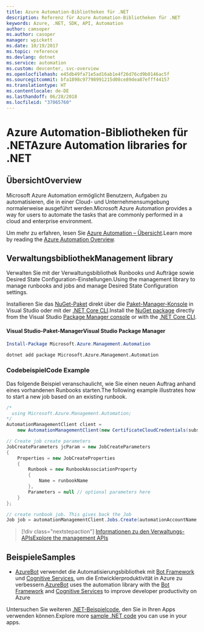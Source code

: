 ```yaml
---
title: Azure Automation-Bibliotheken für .NET
description: Referenz für Azure Automation-Bibliotheken für .NET
keywords: Azure, .NET, SDK, API, Automation
author: camsoper
ms.author: casoper
manager: wpickett
ms.date: 10/19/2017
ms.topic: reference
ms.devlang: dotnet
ms.service: automation
ms.custom: devcenter, svc-overview
ms.openlocfilehash: e45db49fa71e5ad16ab1e4f26d76cd9b0146ac5f
ms.sourcegitcommit: bfa1898c97798991215d08ce89dea87efff44157
ms.translationtype: HT
ms.contentlocale: de-DE
ms.lasthandoff: 06/28/2018
ms.locfileid: "37065760"
---
```

# <a name="azure-automation-libraries-for-net"></a><span data-ttu-id="fcd34-104">Azure Automation-Bibliotheken für .NET</span><span class="sxs-lookup"><span data-stu-id="fcd34-104">Azure Automation libraries for .NET</span></span>

## <a name="overview"></a><span data-ttu-id="fcd34-105">Übersicht</span><span class="sxs-lookup"><span data-stu-id="fcd34-105">Overview</span></span>

<span data-ttu-id="fcd34-106">Microsoft Azure Automation ermöglicht Benutzern, Aufgaben zu automatisieren, die in einer Cloud- und Unternehmensumgebung normalerweise ausgeführt werden.</span><span class="sxs-lookup"><span data-stu-id="fcd34-106">Microsoft Azure Automation provides a way for users to automate the tasks that are commonly performed in a cloud and enterprise environment.</span></span> 

<span data-ttu-id="fcd34-107">Um mehr zu erfahren, lesen Sie [Azure Automation – Übersicht](/azure/automation/automation-intro).</span><span class="sxs-lookup"><span data-stu-id="fcd34-107">Learn more by reading the [Azure Automation Overview](/azure/automation/automation-intro).</span></span>

## <a name="management-library"></a><span data-ttu-id="fcd34-108">Verwaltungsbibliothek</span><span class="sxs-lookup"><span data-stu-id="fcd34-108">Management library</span></span>

<span data-ttu-id="fcd34-109">Verwalten Sie mit der Verwaltungsbibliothek Runbooks und Aufträge sowie Desired State Configuration-Einstellungen.</span><span class="sxs-lookup"><span data-stu-id="fcd34-109">Using the management library to manage runbooks and jobs and manage Desired State Configuration settings.</span></span>

<span data-ttu-id="fcd34-110">Installieren Sie das [NuGet-Paket](https://www.nuget.org/packages/Microsoft.Azure.Management.Automation) direkt über die [Paket-Manager-Konsole][PackageManager] in Visual Studio oder mit der [.NET Core CLI][DotNetCLI].</span><span class="sxs-lookup"><span data-stu-id="fcd34-110">Install the [NuGet package](https://www.nuget.org/packages/Microsoft.Azure.Management.Automation) directly from the Visual Studio [Package Manager console][PackageManager] or with the [.NET Core CLI][DotNetCLI].</span></span>

#### <a name="visual-studio-package-manager"></a><span data-ttu-id="fcd34-111">Visual Studio-Paket-Manager</span><span class="sxs-lookup"><span data-stu-id="fcd34-111">Visual Studio Package Manager</span></span>

```powershell
Install-Package Microsoft.Azure.Management.Automation
```

```bash
dotnet add package Microsoft.Azure.Management.Automation
```

### <a name="code-example"></a><span data-ttu-id="fcd34-112">Codebeispiel</span><span class="sxs-lookup"><span data-stu-id="fcd34-112">Code Example</span></span>

<span data-ttu-id="fcd34-113">Das folgende Beispiel veranschaulicht, wie Sie einen neuen Auftrag anhand eines vorhandenen Runbooks starten.</span><span class="sxs-lookup"><span data-stu-id="fcd34-113">The following example illustrates how to start a new job based on an existing runbook.</span></span>

```csharp
/*
  using Microsoft.Azure.Management.Automation;
*/
AutomationManagementClient client =
    new AutomationManagementClient(new CertificateCloudCredentials(subscriptionId, cert));

// Create job create parameters
JobCreateParameters jcParam = new JobCreateParameters
{
    Properties = new JobCreateProperties
    {
        Runbook = new RunbookAssociationProperty
        {
            Name = runbookName
        },
        Parameters = null // optional parameters here
    }
};

// create runbook job. This gives back the Job
Job job = automationManagementClient.Jobs.Create(automationAccountName, jcParam).Job;
```

> [!div class="nextstepaction"]
> [<span data-ttu-id="fcd34-114">Informationen zu den Verwaltungs-APIs</span><span class="sxs-lookup"><span data-stu-id="fcd34-114">Explore the management APIs</span></span>](/dotnet/api/overview/azure/automation/management)

## <a name="samples"></a><span data-ttu-id="fcd34-115">Beispiele</span><span class="sxs-lookup"><span data-stu-id="fcd34-115">Samples</span></span>

* <span data-ttu-id="fcd34-116">[AzureBot](https://github.com/Microsoft/AzureBot) verwendet die Automatisierungsbibliothek mit [Bot Framework](https://docs.microsoft.com/bot-framework/) und [Cognitive Services](/cognitive-services), um die Entwicklerproduktivität in Azure zu verbessern.</span><span class="sxs-lookup"><span data-stu-id="fcd34-116">[AzureBot](https://github.com/Microsoft/AzureBot) uses the automation library with the [Bot Framework](https://docs.microsoft.com/bot-framework/) and [Cognitive Services](/cognitive-services) to improve developer productivity on Azure</span></span>

<span data-ttu-id="fcd34-117">Untersuchen Sie weiteren [.NET-Beispielcode](https://azure.microsoft.com/resources/samples/?platform=dotnet), den Sie in Ihren Apps verwenden können.</span><span class="sxs-lookup"><span data-stu-id="fcd34-117">Explore more [sample .NET code](https://azure.microsoft.com/resources/samples/?platform=dotnet) you can use in your apps.</span></span>

[PackageManager]: https://docs.microsoft.com/nuget/tools/package-manager-console
[DotNetCLI]: https://docs.microsoft.com/dotnet/core/tools/dotnet-add-package
